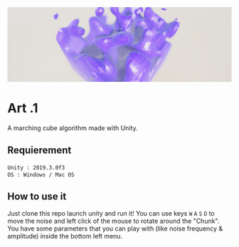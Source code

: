 ![Header](/Images/header.png)
# Art .1
A marching cube algorithm made with Unity.

## Requierement
```
Unity : 2019.3.0f3
OS : Windows / Mac OS
```

## How to use it
Just clone this repo launch unity and run it! You can use keys `W` `A` `S` `D` to move the noise and left click of the mouse to rotate around the "Chunk". You have some parameters that you can play with (like noise frequency & amplitude) inside the bottom left menu.